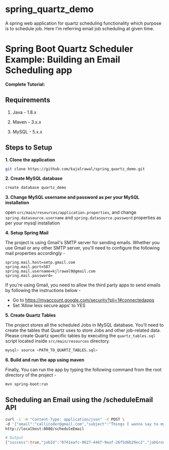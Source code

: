 # spring_quartz_demo
A spring web application for quartz scheduling functionality which purpose is to schedule job. Here I'm referring email job scheduling at given time.

# Spring Boot Quartz Scheduler Example: Building an Email Scheduling app

**Complete Tutorial:** 

## Requirements

1. Java - 1.8.x

2. Maven - 3.x.x

3. MySQL - 5.x.x

## Steps to Setup

**1. Clone the application**

```bash
git clone https://github.com/kajalrawal/spring_quartz_demo.git
```

**2. Create MySQL database**

```bash
create database quartz_demo
```

**3. Change MySQL username and password as per your MySQL installation**

open `src/main/resources/application.properties`, and change `spring.datasource.username` and `spring.datasource.password` properties as per your mysql installation


**4. Setup Spring Mail**

The project is using Gmail's SMTP server for sending emails. Whether you use Gmail or any other SMTP server, you'll need to configure the following mail properties accordingly -

```properties
spring.mail.host=smtp.gmail.com
spring.mail.port=587
spring.mail.username=kjlrawal9@gmail.com
spring.mail.password=
```

If you're using Gmail, you need to allow the third party apps to send emails by following the instructions below -

+ Go to https://myaccount.google.com/security?pli=1#connectedapps
+ Set ‘Allow less secure apps’ to YES

**5. Create Quartz Tables**

The project stores all the scheduled Jobs in MySQL database. You'll need to create the tables that Quartz uses to store Jobs and other job-related data. Please create Quartz specific tables by executing the `quartz_tables.sql` script located inside `src/main/resources` directory.

```bash
mysql> source <PATH_TO_QUARTZ_TABLES.sql>
```

**6. Build and run the app using maven**

Finally, You can run the app by typing the following command from the root directory of the project -

```bash
mvn spring-boot:run
```

## Scheduling an Email using the /scheduleEmail API

```bash
curl -i -H "Content-Type: application/json" -X POST \
-d '{"email":"callicoder@gmail.com","subject":"Things I wanna say to my Future self","body":"Dear Future me, <br><br> <b>Think Big And Don’t Listen To People Who Tell You It Can’t Be Done. Life’s Too Short To Think Small.</b> <br><br> Cheers, <br>Kajal Rawal !","dateTime":"2021-01-27T16:15:00","timeZone":"Asia/Kolkata"}' \
http://localhost:8080/scheduleEmail

# Output
{"success":true,"jobId":"0741eafc-0627-446f-9eaf-26f5d6b29ec2","jobGroup":"email-jobs","message":"Email Scheduled Successfully!"}
```
